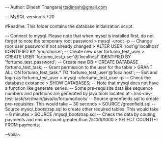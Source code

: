 -- Author: Dinesh Thangaraj <ttsdinesh@gmail.com>

-- MySQL version 5.7.20

#Readme:
This folder contains the database initialization script. 

-- Connect to mysql. Please note that when mysql is installed first, do not forget to note the temporary root password
	> mysql -uroot -p
-- Change roor user password if not already changed
	> ALTER USER 'root'@'localhost' IDENTIFIED BY 'yourchoice';
-- Create new user fortumo_test_user
	> CREATE USER 'fortumo_test_user'@'localhost' IDENTIFIED BY 'fortumo_test_password';
-- Create new DB
	> CREATE DATABASE fortumo_test_task;
-- Grant permission to the user for the table
	> GRANT ALL ON fortumo_test_task.* TO 'fortumo_test_user'@'localhost';
-- Exit and login as fortumo_test_user
	> mysql -ufortumo_test_user -p
-- Check the database existance
	> SHOW DATABASES;
-- Note that mysql does not have a function like generate_series.
-- Some pre-requisite data like sequence numbers and partitions are generated by java tools located at ~/ms-dev-test-task/src/main/java/io/fortumo/tools/
-- Source greenfields.sql to create pre-requisites. This would take ~ 30 seconds
	> SOURCE <location to the dir>/greenfield.sql
-- Source mysql_bootstrap.sql to create other required tables. This would take ~ 6 minutes
	> SOURCE <location to the dir>/mysql_bootstrap.sql
-- Check the data by couting payments and ensure count greater than 75*1000*1000
	> SELECT COUNT(*) FROM payments;

~Voila~
